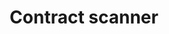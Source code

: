 ---
posted: true
guid: "1C6CC42C-952D-4A59-B878-BFC55536F1EA"
title: "Contract scanner"
subtitle: ""
description: "Learn about the popular question of finding all NFT contracts on a blockchain and discover Ellie's toolchest for AR and 3D work. Get a check-in on @037's projects and find out about NFTs for setting up Minecraft servers."
pubDate: "Tue, 13 Dec 2022 18:00:00 -0500"
itunes-explicit: "no"
itunes-episode: 54
itunes-episodeType: full

# More info
youtube-full: https://youtu.be/lukshxTYpUw
discussion: https://twitter.com/fulldecent/status/1602816057353596929

# Timeline
timeline:
  - seconds: 0
    title: Intro
  - seconds: 35
    title: How was Miami?
  - seconds: 113
    title: How to find all NFT contracts on a blockchain
  - seconds: 335
    title: Ellie and virtual clothing
  - seconds: 423
    title: Snap filters and web3?
  - seconds: 450
    title: Blockchain is does not make things compatible
  - seconds: 469
    title: Fortnite's blockchain plan
  - seconds: 515
    title: Ellie's toolchest for AR and 3D work
  - seconds: 573
    title: Don't take this out of context!
  - seconds: 580
    title: "@037 projects check-in"
  - seconds: 590
    title: "Project: mint momentos while building a thing"
  - seconds: 715
    title: "Project: NFT pass for setting up Minecraft servers"


# File information
enclosure-url: "https://media.phor.net/csh/2022-12-13-episode-54.m4a"
enclosure-length: 25015657
enclosure-type: "audio/x-m4a"
itunes-duration: 1173

# CSH information
badges: []
---